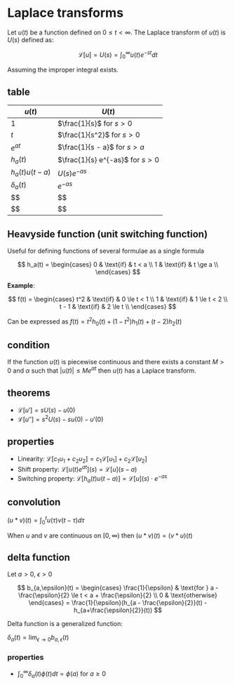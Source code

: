 # Laplace transforms

Let $u(t)$ be a function defined on $0 \le t < \infty$. The Laplace transform of $u(t)$ is $U(s)$ defined as:

$$
\mathcal{L}[u] = U(s) = \int_0^\infty u(t) e^{-st} dt
$$

Assuming the improper integral exists.

## table

| $u(t)$         | $U(t)$                            |
| -------------- | --------------------------------- |
| $1$            | $\frac{1}{s}$ for $s > 0$         |
| $t$            | $\frac{1}{s^2}$ for $s > 0$       |
| $e^{at}$       | $\frac{1}{s - a}$ for $s > a$     |
| $h_a(t)$       | $\frac{1}{s} e^{-as}$ for $s > 0$ |
| $h_a(t)u(t-a)$ | $U(s)e^{-as}$                     |
| $\delta_a(t)$  | $e^{-as}$                         |
| $$             | $$                                |
| $$             | $$                                |

## Heavyside function (unit switching function)

Useful for defining functions of several formulae as a single formula

$$
h_a(t) = \begin{cases}
	0 & \text{if} & t < a \\
	1 & \text{if} & t \ge a \\
\end{cases}
$$

**Example**:

$$
f(t) = \begin{cases}
	t^2 & \text{if} & 0 \le t < 1 \\
	1 & \text{if} & 1 \le t < 2 \\
	t - 1 & \text{if} & 2 \le t \\
\end{cases}
$$

Can be expressed as $f(t) = t^2h_0(t) + (1-t^2)h_1(t) + (t-2)h_2(t)$

## condition

If the function $u(t)$ is piecewise continuous and there exists a constant $M > 0$ and $\alpha$ such that $|u(t)| \le Me^{\alpha t}$ then $u(t)$ has a Laplace transform.

## theorems

- $\mathcal{L}[u'] = sU(s) - u(0)$
- $\mathcal{L}[u''] = s^2U(s) - su(0) - u'(0)$

## properties

- Linearity: $\mathcal{L}[c_1u_1 + c_2u_2] = c_1\mathcal{L}[u_1] + c_2\mathcal{L}[u_2]$
- Shift property: $\mathcal{L}[u(t)e^{at}](s) = \mathcal{L}[u](s - a)$
- Switching property: $\mathcal{L}[h_a(t)u(t - a)] = \mathcal{L}[u](s) \cdot e^{-as}$

## convolution

$(u * v)(t) = \int_0^t u(\tau)v(t - \tau) d\tau$

When $u$ and $v$ are continuous on $[0, \infty)$ then $(u * v)(t) = (v * u)(t)$

## delta function

Let $a > 0$, $\epsilon > 0$

$$
b_{a,\epsilon}(t) = \begin{cases}
\frac{1}{\epsilon} & \text{for } a - \frac{\epsilon}{2} \le t < a + \frac{\epsilon}{2} \\
0 & \text{otherwise}
\end{cases} = \frac{1}{\epsilon}(h_{a - \frac{\epsilon}{2}}(t) - h_{a+\frac{\epsilon}{2}}(t))
$$

Delta function is a generalized function:

$\delta_a(t) = \lim_{\epsilon \to 0} b_{a, \epsilon}(t)$

### properties

- $\int_0^\infty \delta_a(t)\phi(t) dt = \phi(a)$ for $a \ge 0$
